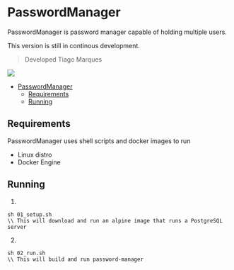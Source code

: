 # PasswordManager

PasswordManager is password manager capable of holding multiple users.

This version is still in continous development.
> Developed Tiago Marques

<img src="https://j.gifs.com/qj5Dv2@large.gif?download=true">

- [PasswordManager](#passwordmanager)
  - [Requirements](#requirements)
  - [Running](#running)

## Requirements
  
PasswordManager uses shell scripts and docker images to run 
* Linux distro
* Docker Engine

## Running

1. 
```
sh 01_setup.sh
\\ This will download and run an alpine image that runs a PostgreSQL server 
```

2.
```
sh 02_run.sh
\\ This will build and run password-manager
```

